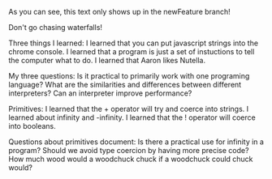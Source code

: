 As you can see, this text only shows up in the newFeature branch!

Don't go chasing waterfalls! 

Three things I learned: 
I learned that you can put javascript strings into the chrome console. 
I learned that a program is just a set of instuctions to tell the computer what to do. 
I learned that Aaron likes Nutella. 

My three questions: 
Is it practical to primarily work with one programing language? 
What are the similarities and differences between different interpreters? 
Can an interpreter improve performance? 

Primitives:
I learned that the + operator will try and coerce into strings. 
I learned about infinity and -infinity. 
I learned that the ! operator will coerce into booleans. 

Questions about primitives document: 
Is there a practical use for infinity in a program? 
Should we avoid type coercion by having more precise code? 
How much wood would a woodchuck chuck if a woodchuck could chuck would? 
